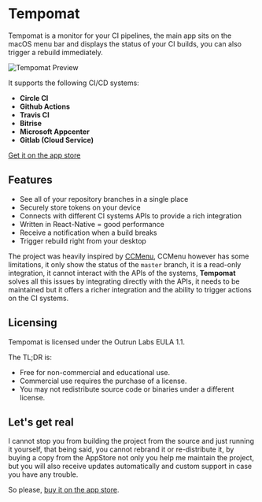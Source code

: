 # Tempomat

Tempomat is a monitor for your CI pipelines, the main app sits on the macOS menu bar and displays the status of your CI builds, you can also trigger a rebuild immediately.

![Tempomat Preview](https://github.com/ospfranco/tempomat/blob/master/assets/SmallBanner.jpg?raw=true)

It supports the following CI/CD systems:
- **Circle CI**
- **Github Actions**
- **Travis CI**
- **Bitrise**
- **Microsoft Appcenter**
- **Gitlab (Cloud Service)**

[Get it on the app store](https://apps.apple.com/de/app/tempomat-ci-status-monitor/i`d1509296762?l=en)

## Features
- See all of your repository branches in a single place
- Securely store tokens on your device
- Connects with different CI systems APIs to provide a rich integration
- Written in React-Native = good performance
- Receive a notification when a build breaks
- Trigger rebuild right from your desktop

The project was heavily inspired by [CCMenu](http://ccmenu.org), CCMenu however has some limitations, it only show the status of the `master` branch, it is a read-only integration, it cannot interact with the APIs of the systems, **Tempomat** solves all this issues by integrating directly with the APIs, it needs to be maintained but it offers a richer integration and the ability to trigger actions on the CI systems.

## Licensing
Tempomat is licensed under the Outrun Labs EULA 1.1.

The TL;DR is:

- Free for non-commercial and educational use.
- Commercial use requires the purchase of a license.
- You may not redistribute source code or binaries under a different license.


## Let's get real
I cannot stop you from building the project from the source and just running it yourself, that being said, you cannot rebrand it or re-distribute it, by buying a copy from the AppStore not only you help me maintain the project, but you will also receive updates automatically and custom support in case you have any trouble.

So please, [buy it on the app store](https://apps.apple.com/de/app/tempomat-ci-status-monitor/i`d1509296762?l=en).
